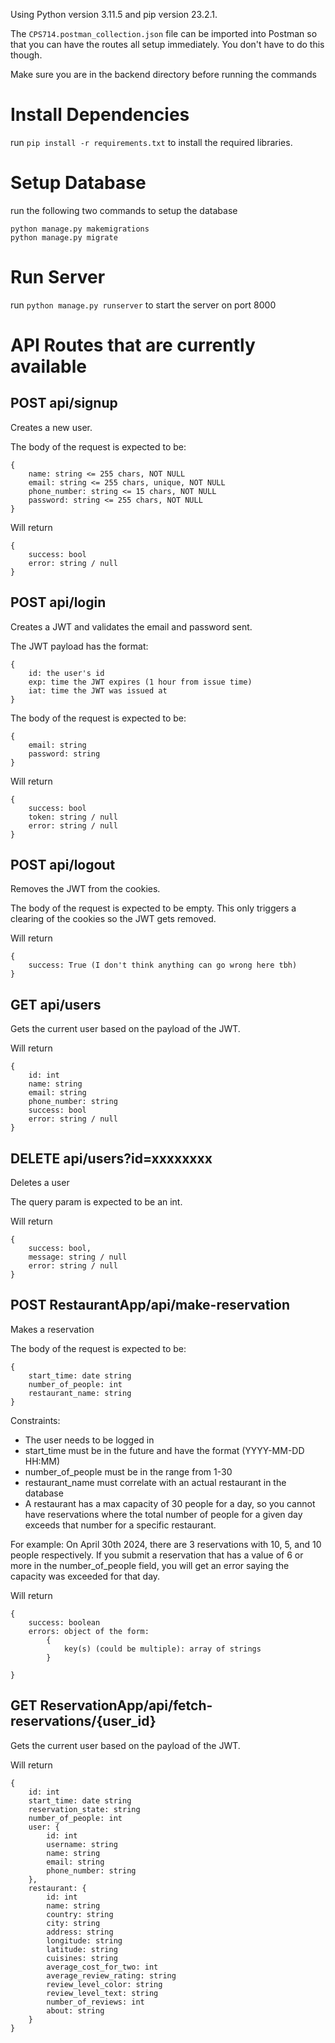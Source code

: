 Using Python version 3.11.5 and pip version 23.2.1.

The `CPS714.postman_collection.json` file can be imported into Postman so that you can have the routes all setup immediately. You don't have to do this though.

Make sure you are in the backend directory before running the commands

# Install Dependencies
run `pip install -r requirements.txt` to install the required libraries.

# Setup Database
run the following two commands to setup the database
```
python manage.py makemigrations
python manage.py migrate
```

# Run Server
run `python manage.py runserver` to start the server on port 8000

# API Routes that are currently available

## POST api/signup
Creates a new user.

The body of the request is expected to be:
```
{
    name: string <= 255 chars, NOT NULL
    email: string <= 255 chars, unique, NOT NULL
    phone_number: string <= 15 chars, NOT NULL
    password: string <= 255 chars, NOT NULL
}
```

Will return
```
{
    success: bool
    error: string / null
}
```

## POST api/login
Creates a JWT and validates the email and password sent.

The JWT payload has the format:
```
{
    id: the user's id
    exp: time the JWT expires (1 hour from issue time)
    iat: time the JWT was issued at
}
```

The body of the request is expected to be:
```
{
    email: string
    password: string
}
```

Will return
```
{
    success: bool
    token: string / null
    error: string / null
}
```

## POST api/logout
Removes the JWT from the cookies.

The body of the request is expected to be empty. This only triggers a clearing of the cookies so the JWT gets removed.

Will return
```
{
    success: True (I don't think anything can go wrong here tbh)
}
```

## GET api/users
Gets the current user based on the payload of the JWT.

Will return
```
{
    id: int
    name: string
    email: string
    phone_number: string
    success: bool
    error: string / null
}
```

## DELETE api/users?id=xxxxxxxx
Deletes a user

The query param is expected to be an int.

Will return
```
{
    success: bool,
    message: string / null
    error: string / null
}
```

## POST RestaurantApp/api/make-reservation
Makes a reservation

The body of the request is expected to be:
```
{
    start_time: date string
    number_of_people: int
    restaurant_name: string
}
```

Constraints:

- The user needs to be logged in
- start_time must be in the future and have the format (YYYY-MM-DD HH:MM)
- number_of_people must be in the range from 1-30
- restaurant_name must correlate with an actual restaurant in the database
- A restaurant has a max capacity of 30 people for a day, so you cannot have reservations where the total number of people for a given day exceeds that number for a specific restaurant.

For example: On April 30th 2024, there are 3 reservations with 10, 5, and 10 people respectively. If you submit a reservation that has a value of 6 or more in the number_of_people field, you will get an error saying the capacity was exceeded for that day.

Will return
```
{
    success: boolean
    errors: object of the form:
        {
            key(s) (could be multiple): array of strings
        }

}
```

## GET ReservationApp/api/fetch-reservations/{user_id}
Gets the current user based on the payload of the JWT.

Will return
```
{
    id: int
    start_time: date string
    reservation_state: string
    number_of_people: int
    user: {
        id: int
        username: string
        name: string
        email: string
        phone_number: string
    },
    restaurant: {
        id: int
        name: string
        country: string
        city: string
        address: string
        longitude: string
        latitude: string
        cuisines: string
        average_cost_for_two: int
        average_review_rating: string
        review_level_color: string
        review_level_text: string
        number_of_reviews: int
        about: string
    }
}
```
